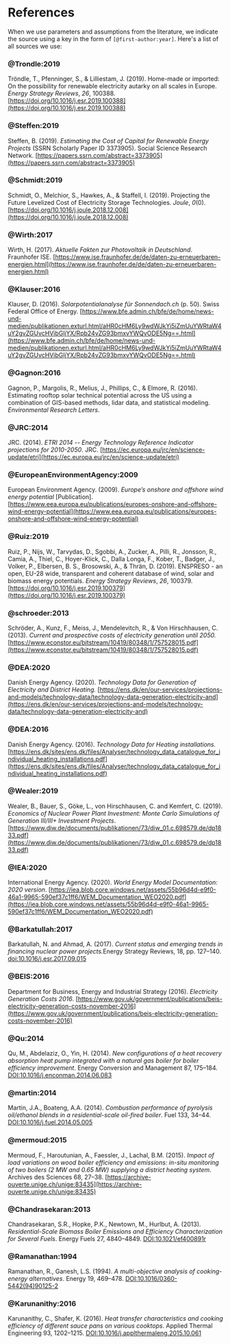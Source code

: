 # References

When we use parameters and assumptions from the literature, we indicate the source using a key in the form of `[@first-author:year]`. Here's a list of all sources we use:

### @Trondle:2019

Tröndle, T., Pfenninger, S., &#38; Lilliestam, J. (2019). Home-made or imported: On the possibility for renewable electricity autarky on all scales in Europe. <i>Energy Strategy Reviews</i>, <i>26</i>, 100388. [https://doi.org/10.1016/j.esr.2019.100388](https://doi.org/10.1016/j.esr.2019.100388)

### @Steffen:2019

Steffen, B. (2019). <i>Estimating the Cost of Capital for Renewable Energy Projects</i> (SSRN Scholarly Paper ID 3373905). Social Science Research Network. [https://papers.ssrn.com/abstract=3373905](https://papers.ssrn.com/abstract=3373905)

### @Schmidt:2019

Schmidt, O., Melchior, S., Hawkes, A., &#38; Staffell, I. (2019). Projecting the Future Levelized Cost of Electricity Storage Technologies. <i>Joule</i>, <i>0</i>(0). [https://doi.org/10.1016/j.joule.2018.12.008](https://doi.org/10.1016/j.joule.2018.12.008)

### @Wirth:2017

Wirth, H. (2017). <i>Aktuelle Fakten zur Photovoltaik in Deutschland</i>. Fraunhofer ISE. [https://www.ise.fraunhofer.de/de/daten-zu-erneuerbaren-energien.html](https://www.ise.fraunhofer.de/de/daten-zu-erneuerbaren-energien.html)

### @Klauser:2016

Klauser, D. (2016). <i>Solarpotentialanalyse für Sonnendach.ch</i> (p. 50). Swiss Federal Office of Energy. [https://www.bfe.admin.ch/bfe/de/home/news-und-medien/publikationen.exturl.html/aHR0cHM6Ly9wdWJkYi5iZmUuYWRtaW4uY2gvZGUvcHVibGljYX/Rpb24vZG93bmxvYWQvODE5Ng==.html](https://www.bfe.admin.ch/bfe/de/home/news-und-medien/publikationen.exturl.html/aHR0cHM6Ly9wdWJkYi5iZmUuYWRtaW4uY2gvZGUvcHVibGljYX/Rpb24vZG93bmxvYWQvODE5Ng==.html)

### @Gagnon:2016

Gagnon, P., Margolis, R., Melius, J., Phillips, C., &#38; Elmore, R. (2016). Estimating rooftop solar technical potential across the US using a combination of GIS-based methods, lidar data, and statistical modeling. <i>Environmental Research Letters</i>.

### @JRC:2014

JRC. (2014). <i>ETRI 2014 -- Energy Technology Reference Indicator projections for 2010-2050</i>. JRC. [https://ec.europa.eu/jrc/en/science-update/etri](https://ec.europa.eu/jrc/en/science-update/etri)

### @EuropeanEnvironmentAgency:2009

European Environment Agency. (2009). <i>Europe’s onshore and offshore wind energy potential</i> [Publication]. [https://www.eea.europa.eu/publications/europes-onshore-and-offshore-wind-energy-potential](https://www.eea.europa.eu/publications/europes-onshore-and-offshore-wind-energy-potential)

### @Ruiz:2019
Ruiz, P., Nijs, W., Tarvydas, D., Sgobbi, A., Zucker, A., Pilli, R., Jonsson, R., Camia, A., Thiel, C., Hoyer-Klick, C., Dalla Longa, F., Kober, T., Badger, J., Volker, P., Elbersen, B. S., Brosowski, A., &#38; Thrän, D. (2019). ENSPRESO - an open, EU-28 wide, transparent and coherent database of wind, solar and biomass energy potentials. <i>Energy Strategy Reviews</i>, <i>26</i>, 100379. [https://doi.org/10.1016/j.esr.2019.100379](https://doi.org/10.1016/j.esr.2019.100379)

### @schroeder:2013

Schröder, A., Kunz, F., Meiss, J., Mendelevitch, R., &#38; Von Hirschhausen, C. (2013). <i>Current and prospective costs of electricity generation until 2050.</i> [https://www.econstor.eu/bitstream/10419/80348/1/757528015.pdf](https://www.econstor.eu/bitstream/10419/80348/1/757528015.pdf)

### @DEA:2020

Danish Energy Agency. (2020). <i>Technology Data for Generation of Electricity and District Heating.</i> [https://ens.dk/en/our-services/projections-and-models/technology-data/technology-data-generation-electricity-and](https://ens.dk/en/our-services/projections-and-models/technology-data/technology-data-generation-electricity-and)

### @DEA:2016

Danish Energy Agency. (2016). <i>Technology Data for Heating installations.</i> [https://ens.dk/sites/ens.dk/files/Analyser/technology_data_catalogue_for_individual_heating_installations.pdf](https://ens.dk/sites/ens.dk/files/Analyser/technology_data_catalogue_for_individual_heating_installations.pdf)

### @Wealer:2019

Wealer, B., Bauer, S., Göke, L., von Hirschhausen, C. and Kemfert, C. (2019). <i>Economics of Nuclear Power Plant Investment: Monte Carlo Simulations of Generation III/III+ Investment Projects</i>. [https://www.diw.de/documents/publikationen/73/diw_01.c.698579.de/dp1833.pdf](https://www.diw.de/documents/publikationen/73/diw_01.c.698579.de/dp1833.pdf)

### @IEA:2020

International Energy Agency. (2020). <i>World Energy Model Documentation: 2020 version</i>. [https://iea.blob.core.windows.net/assets/55b96d4d-e9f0-46a1-9965-590ef37c1ff6/WEM_Documentation_WEO2020.pdf](https://iea.blob.core.windows.net/assets/55b96d4d-e9f0-46a1-9965-590ef37c1ff6/WEM_Documentation_WEO2020.pdf)

### @Barkatullah:2017

Barkatullah, N. and Ahmad, A. (2017). <i>Current status and emerging trends in financing nuclear power projects.</i>Energy Strategy Reviews, 18, pp. 127–140. [doi:10.1016/j.esr.2017.09.015](https://doi.org/10.1016/j.esr.2017.09.015)

### @BEIS:2016

Department for Business, Energy and Industrial Strategy (2016). <i>Electricity Generation Costs 2016</i>. [https://www.gov.uk/government/publications/beis-electricity-generation-costs-november-2016](https://www.gov.uk/government/publications/beis-electricity-generation-costs-november-2016)

### @Qu:2014

Qu, M., Abdelaziz, O., Yin, H. (2014). <i>New configurations of a heat recovery absorption heat pump integrated with a natural gas boiler for boiler efficiency improvement</i>. Energy Conversion and Management 87, 175–184. [DOI:10.1016/j.enconman.2014.06.083](https://doi.org/10.1016/j.enconman.2014.06.083)

### @martin:2014

Martin, J.A., Boateng, A.A. (2014). <i>Combustion performance of pyrolysis oil/ethanol blends in a residential-scale oil-fired boiler</i>. Fuel 133, 34–44. [DOI:10.1016/j.fuel.2014.05.005](https://doi.org/10.1016/j.fuel.2014.05.005)

### @mermoud:2015

Mermoud, F., Haroutunian, A., Faessler, J., Lachal, B.M. (2015). <i>Impact of load variations on wood boiler efficiency and emissions: in-situ monitoring of two boilers (2 MW and 0.65 MW) supplying a district heating system</i>. Archives des Sciences 68, 27–38. [https://archive-ouverte.unige.ch/unige:83435](https://archive-ouverte.unige.ch/unige:83435)

### @Chandrasekaran:2013

Chandrasekaran, S.R., Hopke, P.K., Newtown, M., Hurlbut, A. (2013). <i>Residential-Scale Biomass Boiler Emissions and Efficiency Characterization for Several Fuels</i>. Energy Fuels 27, 4840–4849. [DOI:10.1021/ef400891r](https://doi.org/10.1021/ef400891r)

### @Ramanathan:1994

Ramanathan, R., Ganesh, L.S. (1994). <i>A multi-objective analysis of cooking-energy alternatives</i>. Energy 19, 469–478. [DOI:10.1016/0360-5442(94)90125-2](https://doi.org/10.1016/0360-5442(94)90125-2)

### @Karunanithy:2016

Karunanithy, C., Shafer, K. (2016). <i>Heat transfer characteristics and cooking efficiency of different sauce pans on various cooktops</i>. Applied Thermal Engineering 93, 1202–1215. [DOI:10.1016/j.applthermaleng.2015.10.061](https://doi.org/10.1016/j.applthermaleng.2015.10.061)
